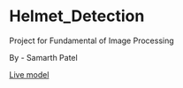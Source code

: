 # Helmet_Detection

Project for Fundamental of Image Processing 

By - Samarth Patel

[Live model](https://helmetdetection-xtsyhy7zrd8t2ptizjqz8j.streamlit.app)
